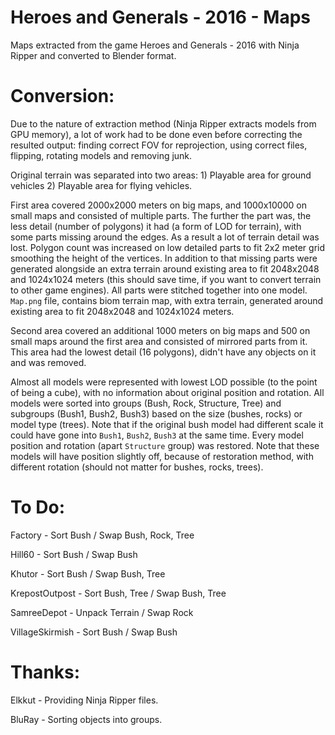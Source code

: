 # Heroes and Generals - 2016 - Maps
Maps extracted from the game Heroes and Generals - 2016 with Ninja Ripper and converted to Blender format.

# Conversion:
Due to the nature of extraction method (Ninja Ripper extracts models from GPU memory), a lot of work had to be done even before correcting the resulted output: finding correct FOV for reprojection, using correct files, flipping, rotating models and removing junk.

Original terrain was separated into two areas: 1) Playable area for ground vehicles 2) Playable area for flying vehicles.

First area covered 2000x2000 meters on big maps, and 1000x10000 on small maps and consisted of multiple parts. The further the part was, the less detail (number of polygons) it had (a form of LOD for terrain), with some parts missing around the edges. As a result a lot of terrain detail was lost. Polygon count was increased on low detailed parts to fit 2x2 meter grid smoothing the height of the vertices. In addition to that missing parts were generated alongside an extra terrain around existing area to fit 2048x2048 and 1024x1024 meters (this should save time, if you want to convert terrain to other game engines). All parts were stitched together into one model. `Map.png` file, contains biom terrain map, with extra terrain, generated around existing area to fit 2048x2048 and 1024x1024 meters.

Second area covered an additional 1000 meters on big maps and 500 on small maps around the first area and consisted of mirrored parts from it. This area had the lowest detail (16 polygons), didn't have any objects on it and was removed.

Almost all models were represented with lowest LOD possible (to the point of being a cube), with no information about original position and rotation. All models were sorted into groups (Bush, Rock, Structure, Tree) and subgroups (Bush1, Bush2, Bush3) based on the size (bushes, rocks) or model type (trees). Note that if the original bush model had different scale it could have gone into `Bush1`, `Bush2`, `Bush3` at the same time. Every model position and rotation (apart `Structure` group) was restored. Note that these models will have position slightly off, because of restoration method, with different rotation (should not matter for bushes, rocks, trees).

# To Do:
Factory - Sort Bush / Swap Bush, Rock, Tree

Hill60 - Sort Bush / Swap Bush

Khutor - Sort Bush / Swap Bush, Tree

KrepostOutpost - Sort Bush, Tree / Swap Bush, Tree

SamreeDepot - Unpack Terrain / Swap Rock

VillageSkirmish - Sort Bush / Swap Bush

# Thanks:
Elkkut - Providing Ninja Ripper files.

BluRay - Sorting objects into groups.
